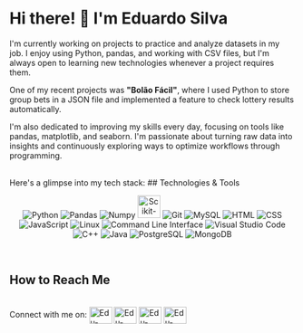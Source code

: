 # Hi there! 👋 **I'm Eduardo Silva**

I'm currently working on projects to practice and analyze datasets in my job. I enjoy using Python, pandas, and working with CSV files, but I'm always open to learning new technologies whenever a project requires them.

One of my recent projects was **"Bolão Fácil"**, where I used Python to store group bets in a JSON file and implemented a feature to check lottery results automatically.

I'm also dedicated to improving my skills every day, focusing on tools like pandas, matplotlib, and seaborn. I'm passionate about turning raw data into insights and continuously exploring ways to optimize workflows through programming.


<br>
Here's a glimpse into my tech stack:
## Technologies & Tools
<p align="center">
  <img src="https://img.icons8.com/color/48/000000/python.png" alt="Python" title="Python"/>
  <img src="https://img.icons8.com/color/48/000000/pandas.png" alt="Pandas" title="Pandas"/>
  <img src="https://img.icons8.com/color/48/000000/numpy.png" alt="Numpy" title="Numpy"/>
  <img src="https://upload.wikimedia.org/wikipedia/commons/0/05/Scikit_learn_logo_small.svg" alt="Scikit-Learn" title="Scikit-Learn" width="40" height="40"/>
  <img src="https://img.icons8.com/color/48/000000/git.png" alt="Git" title="Git"/>
  <img src="https://img.icons8.com/color/48/000000/mysql.png" alt="MySQL" title="MySQL"/>
  <img src="https://img.icons8.com/color/48/000000/html-5.png" alt="HTML" title="HTML"/>
  <img src="https://img.icons8.com/color/48/000000/css3.png" alt="CSS" title="CSS"/>
  <img src="https://img.icons8.com/color/48/000000/javascript.png" alt="JavaScript" title="JavaScript"/>
  <img src="https://img.icons8.com/color/48/000000/linux.png" alt="Linux" title="Linux"/>
  <img src="https://img.icons8.com/color/48/000000/console.png" alt="Command Line Interface" title="Command Line Interface"/>
  <img src="https://img.icons8.com/color/48/000000/visual-studio-code-2019.png" alt="Visual Studio Code" title="Visual Studio Code"/>
  <img src="https://img.icons8.com/color/48/000000/c-plus-plus-logo.png" alt="C++" title="C++"/>
  <img src="https://img.icons8.com/color/48/000000/java-coffee-cup-logo.png" alt="Java" title="Java"/>
  <img src="https://img.icons8.com/color/48/000000/postgreesql.png" alt="PostgreSQL" title="PostgreSQL"/>
  <img src="https://img.icons8.com/color/48/000000/mongodb.png" alt="MongoDB" title="MongoDB"/>
</p>
<br>

## How to Reach Me
<br>
Connect with me on:
<a href="https://profiles.datawars.io/eduardoalsilva45"> <img align="center" alt="Edu-DataWars" height="30" width="40" src="https://profiles.datawars.io/images/logo-sm.svg" title="DataWars"></a>
<a href="https://www.hackerrank.com/eduardoalsilva45?hr_r=1"> <img align="center" alt="Edu-HackerRank" height="30" width="40" src="https://hrcdn.net/fcore/assets/work/header/hackerrank_logo-21e2867566.svg" title="HackerRank"></a>
<a href="https://www.kaggle.com/eduardosilvaap"> <img align="center" alt="Edu-Kaggle" height="30" width="40" src="https://cdn.jsdelivr.net/gh/devicons/devicon/icons/kaggle/kaggle-original-wordmark.svg" title="Kaggle"></a>
<a href="https://www.linkedin.com/in/eduardo-almeida-da-silva-dev/"> <img align="center" alt="Edu-LinkedIn" height="30" width="40" src="https://cdn.jsdelivr.net/gh/devicons/devicon/icons/linkedin/linkedin-original.svg" title="LinkedIn"></a>
<br>
